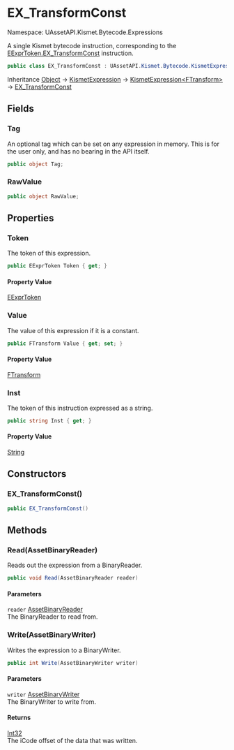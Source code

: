 # EX_TransformConst

Namespace: UAssetAPI.Kismet.Bytecode.Expressions

A single Kismet bytecode instruction, corresponding to the [EExprToken.EX_TransformConst](./uassetapi.kismet.bytecode.eexprtoken.md#ex_transformconst) instruction.

```csharp
public class EX_TransformConst : UAssetAPI.Kismet.Bytecode.KismetExpression`1[[UAssetAPI.UnrealTypes.FTransform]]
```

Inheritance [Object](https://docs.microsoft.com/en-us/dotnet/api/system.object) → [KismetExpression](./uassetapi.kismet.bytecode.kismetexpression.md) → [KismetExpression&lt;FTransform&gt;](./uassetapi.kismet.bytecode.kismetexpression-1.md) → [EX_TransformConst](./uassetapi.kismet.bytecode.expressions.ex_transformconst.md)

## Fields

### **Tag**

An optional tag which can be set on any expression in memory. This is for the user only, and has no bearing in the API itself.

```csharp
public object Tag;
```

### **RawValue**

```csharp
public object RawValue;
```

## Properties

### **Token**

The token of this expression.

```csharp
public EExprToken Token { get; }
```

#### Property Value

[EExprToken](./uassetapi.kismet.bytecode.eexprtoken.md)<br>

### **Value**

The value of this expression if it is a constant.

```csharp
public FTransform Value { get; set; }
```

#### Property Value

[FTransform](./uassetapi.unrealtypes.ftransform.md)<br>

### **Inst**

The token of this instruction expressed as a string.

```csharp
public string Inst { get; }
```

#### Property Value

[String](https://docs.microsoft.com/en-us/dotnet/api/system.string)<br>

## Constructors

### **EX_TransformConst()**

```csharp
public EX_TransformConst()
```

## Methods

### **Read(AssetBinaryReader)**

Reads out the expression from a BinaryReader.

```csharp
public void Read(AssetBinaryReader reader)
```

#### Parameters

`reader` [AssetBinaryReader](./uassetapi.assetbinaryreader.md)<br>
The BinaryReader to read from.

### **Write(AssetBinaryWriter)**

Writes the expression to a BinaryWriter.

```csharp
public int Write(AssetBinaryWriter writer)
```

#### Parameters

`writer` [AssetBinaryWriter](./uassetapi.assetbinarywriter.md)<br>
The BinaryWriter to write from.

#### Returns

[Int32](https://docs.microsoft.com/en-us/dotnet/api/system.int32)<br>
The iCode offset of the data that was written.
